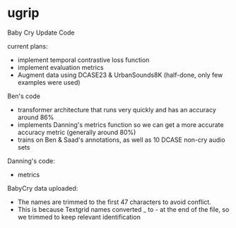# ugrip
Baby Cry Update Code

current plans:
- implement temporal contrastive loss function
- implement evaluation metrics
- Augment data using DCASE23 & UrbanSounds8K (half-done, only few examples were used)



Ben's code
- transformer architecture that runs very quickly and has an accuracy around 86%
- implements Danning's metrics function so we can get a more accurate accuracy metric (generally around 80%)
- trains on Ben & Saad's annotations, as well as 10 DCASE non-cry audio sets

Danning's code:
- metrics

BabyCry data uploaded:
- The names are trimmed to the first 47 characters to avoid conflict.
- This is because Textgrid names converted _ to - at the end of the file, so we trimmed to keep relevant identification
